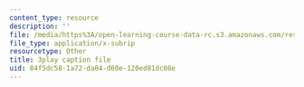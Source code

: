```yaml
---
content_type: resource
description: ''
file: /media/https%3A/open-learning-course-data-rc.s3.amazonaws.com/res-10-001-making-science-and-engineering-pictures-a-practical-guide-to-presenting-your-work-spring-2016/84f5dc581a72da04d60e120ed81dc08e_plCuZVzK6kk.srt
file_type: application/x-subrip
resourcetype: Other
title: 3play caption file
uid: 84f5dc58-1a72-da04-d60e-120ed81dc08e
---
```

